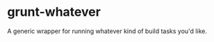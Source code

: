 grunt-whatever
==============

A generic wrapper for running whatever kind of build tasks you'd like.
